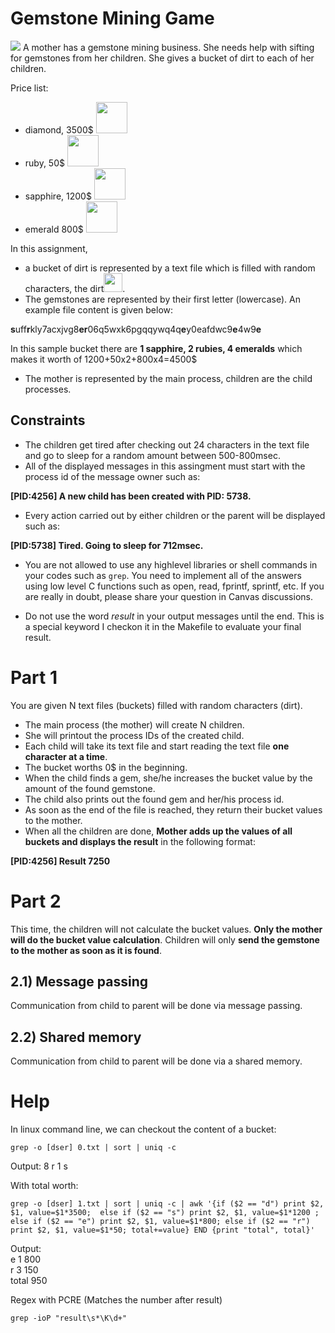 # Gemstone Mining Game 
<img src="https://www.marengocave.com/assets/gemstoneB_800x534-30.jpeg" />
A mother has a gemstone mining business. She needs help with sifting for gemstones from her children. She gives a bucket of dirt to each of her children. 

Price list:
- diamond, 3500$ <img src="https://i.dlpng.com/static/png/5199274-diamond-png-download-10241024-free-transparent-minecraft-png-minecraft-diamond-png-900_900_preview.png" width="50" />
- ruby, 50$ <img src="https://vignette.wikia.nocookie.net/minecraftfanfictions/images/a/a9/Ruby.png/revision/latest?cb=20120803041131" width="50" />
- sapphire, 1200$ <img src="https://www.tynker.com/minecraft/api/item?id=5a501d3e76f29325548b468d&w=400&h=400&width=400&height=400&mode=contain&format=jpg&quality=75&cache=max&v=1515199806" width="50" />
- emerald 800$ <img src="https://p7.hiclipart.com/preview/867/644/1013/minecraft-roblox-diamond-video-game-emerald-stone-png-transparent-images.jpg" width="50" />

In this assignment, 
- a bucket of dirt is represented by a text file which is filled with random characters, the dirt<img src="https://emojipedia-us.s3.dualstack.us-west-1.amazonaws.com/thumbs/160/google/263/bucket_1faa3.png" width="30" />. 
- The gemstones are represented by their first letter (lowercase). An example file content is given below:


**s**uff**r**kly7acxjvg8**er**06q5wxk6pgqqywq4q**e**y0eafdwc9**e**4w9**e**

In this sample bucket there are **1 sapphire, 2 rubies, 4 emeralds** which makes it worth of 1200+50x2+800x4=4500$  

- The mother is represented by the main process, children are the child processes. 
## Constraints
- The children get tired after checking out 24 characters in the text file and go to sleep for a random amount between 500-800msec.
- All of the displayed messages in this assingment must start with the process id of the message owner such as:

**[PID:4256] A new child has been created with PID: 5738.** 

- Every action carried out by either children or the parent will be displayed such as:

**[PID:5738] Tired. Going to sleep for 712msec.**

- You are not allowed to use any highlevel libraries or shell commands in your codes such as `grep`. You need to implement all of the answers using low level C functions such as open, read, fprintf, sprintf, etc. If you are really in doubt, please share your question in Canvas discussions.

- Do not use the word *result* in your output messages until the end. This is a special keyword I checkon it in the Makefile to evaluate your final result. 


# Part 1
You are given N text files (buckets) filled with random characters (dirt). 
- The main process (the mother) will create N children.
- She will printout the process IDs of the created child.
- Each child will take its text file and start reading the text file **one character at a time**. 
- The bucket worths 0$ in the beginning. 
- When the child finds a gem, she/he increases the bucket value by the amount of the found gemstone.
- The child also prints out the found gem and her/his process id.
- As soon as the end of the file is reached, they return their bucket values to the mother.
- When all the children are done, **Mother adds up the values of all buckets and displays the result** in the following format:

**[PID:4256] Result 7250**


# Part 2
This time, the children will not calculate the bucket values. **Only the mother will do the bucket value calculation**. Children will only **send the gemstone to the mother as soon as it is found**.

## 2.1) Message passing
Communication from child to parent will be done via message passing.

## 2.2) Shared memory
Communication from child to parent will be done via a shared memory.

# Help
In linux command line, we can checkout the content of a bucket:

```Shell
grep -o [dser] 0.txt | sort | uniq -c 
```  

Output:
      8 r
      1 s

With total worth:

```Shell
grep -o [dser] 1.txt | sort | uniq -c | awk '{if ($2 == "d") print $2, $1, value=$1*3500;  else if ($2 == "s") print $2, $1, value=$1*1200 ; else if ($2 == "e") print $2, $1, value=$1*800; else if ($2 == "r") print $2, $1, value=$1*50; total+=value} END {print "total", total}' 
```   

Output:  
e 1 800  
r 3 150  
total 950  

Regex with PCRE (Matches the number after result)

```Shell
grep -ioP "result\s*\K\d+"
```


